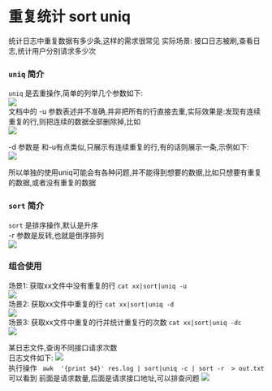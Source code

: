 # 重复统计 sort uniq

统计日志中重复数据有多少条,这样的需求很常见
实际场景: 接口日志被刷,查看日志,统计用户分别请求多少次

### `uniq`  简介
`uniq` 是去重操作,简单的列举几个参数如下:  
![](https://ws1.sinaimg.cn/large/0063sFGSgy1g3h4dnk7mhj30qi0bq74o.jpg)  
文档中的 -u 参数表述并不准确,并非把所有的行直接去重,实际效果是:发现有连续重复的行,则把连续的数据全部删除掉,比如  
![](https://ws1.sinaimg.cn/large/0063sFGSgy1g3h4iryaxlj30g607pdfu.jpg)  

-d 参数是 和-u有点类似,只展示有连续重复的行,有的话则展示一条,示例如下:  
![](https://ws1.sinaimg.cn/large/0063sFGSgy1g3h4n5128sj30gm08ljrf.jpg)  

所以单独的使用uniq可能会有各种问题,并不能得到想要的数据,比如只想要有重复的数据,或者没有重复的数据  

### `sort`  简介
`sort` 是排序操作,默认是升序  
-r 参数是反转,也就是倒序排列  
![](https://ws1.sinaimg.cn/large/0063sFGSgy1g3h4q9be2ij30gg0d9aa6.jpg)  



### 组合使用

场景1: 获取xx文件中没有重复的行 `cat xx|sort|uniq -u`  
![](https://ws1.sinaimg.cn/large/0063sFGSgy1g3h4sffx9xj30ht09jaa4.jpg)  
场景2: 获取xx文件中重复的行 `cat xx|sort|uniq -d`  
![](https://ws1.sinaimg.cn/large/0063sFGSgy1g3h4tk6yw7j30js09uaa5.jpg)  
场景3: 获取xx文件中重复的行并统计重复行的次数 `cat xx|sort|uniq -dc`  
![](https://ws1.sinaimg.cn/large/0063sFGSgy1g3h4v2wg5yj30iz07zmx7.jpg)  

某日志文件,查询不同接口请求次数  
日志文件如下:
![](https://ws1.sinaimg.cn/large/0063sFGSgy1g3h4y9iganj31230ft0xa.jpg)  
执行操作 ` awk  '{print $4}' res.log | sort|uniq -c | sort -r  > out.txt`  
可以看到 前面是请求数量,后面是请求接口地址,可以排查问题
![](https://ws1.sinaimg.cn/large/0063sFGSgy1g3h502kg8wj30fm0cegm3.jpg)
